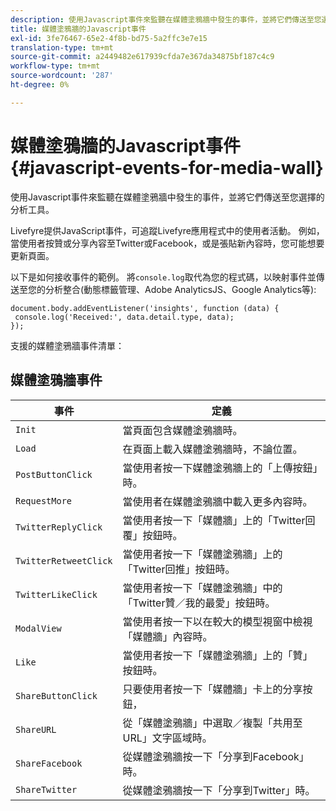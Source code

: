 ```yaml
---
description: 使用Javascript事件來監聽在媒體塗鴉牆中發生的事件，並將它們傳送至您選擇的分析工具。
title: 媒體塗鴉牆的Javascript事件
exl-id: 3fe76467-65e2-4f8b-bd75-5a2ffc3e7e15
translation-type: tm+mt
source-git-commit: a2449482e617939cfda7e367da34875bf187c4c9
workflow-type: tm+mt
source-wordcount: '287'
ht-degree: 0%

---
```


# 媒體塗鴉牆的Javascript事件{#javascript-events-for-media-wall}

使用Javascript事件來監聽在媒體塗鴉牆中發生的事件，並將它們傳送至您選擇的分析工具。

Livefyre提供JavaScript事件，可追蹤Livefyre應用程式中的使用者活動。 例如，當使用者按贊或分享內容至Twitter或Facebook，或是張貼新內容時，您可能想要更新頁面。

以下是如何接收事件的範例。 將`console.log`取代為您的程式碼，以映射事件並傳送至您的分析整合(動態標籤管理、Adobe AnalyticsJS、Google Analytics等):

```
document.body.addEventListener('insights', function (data) { 
 console.log('Received:', data.detail.type, data); 
});
```

支援的媒體塗鴉牆事件清單：

## 媒體塗鴉牆事件

| 事件 | 定義 |
|---|---|
| `Init` | 當頁面包含媒體塗鴉牆時。 |
| `Load` | 在頁面上載入媒體塗鴉牆時，不論位置。 |
| `PostButtonClick` | 當使用者按一下媒體塗鴉牆上的「上傳按鈕」時。 |
| `RequestMore` | 當使用者在媒體塗鴉牆中載入更多內容時。 |
| `TwitterReplyClick` | 當使用者按一下「媒體牆」上的「Twitter回覆」按鈕時。 |
| `TwitterRetweetClick` | 當使用者按一下「媒體塗鴉牆」上的「Twitter回推」按鈕時。 |
| `TwitterLikeClick` | 當使用者按一下「媒體塗鴉牆」中的「Twitter贊／我的最愛」按鈕時。 |
| `ModalView` | 當使用者按一下以在較大的模型視窗中檢視「媒體牆」內容時。 |
| `Like` | 當使用者按一下「媒體塗鴉牆」上的「贊」按鈕時。 |
| `ShareButtonClick` | 只要使用者按一下「媒體牆」卡上的分享按鈕， |
| `ShareURL` | 從「媒體塗鴉牆」中選取／複製「共用至URL」文字區域時。 |
| `ShareFacebook` | 從媒體塗鴉牆按一下「分享到Facebook」時。 |
| `ShareTwitter` | 從媒體塗鴉牆按一下「分享到Twitter」時。 |
